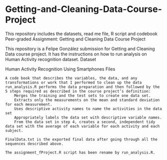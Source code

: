 # Getting-and-Cleaning-Data-Course-Project
This repository includes the datasets, read me file, R script and codebook
Peer-graded Assignment: Getting and Cleaning Data Course Project

This repository is a Felipe González submission for Getting and Cleaning Data course project. It has the instructions on how to run analysis on Human Activity recognition dataset.
Dataset

Human Activity Recognition Using Smartphones
Files

    A code book that describes the variables, the data, and any transformations or work that I performed to clean up the data
    run_analysis.R performs the data preparation and then followed by the 5 steps required as described in the course project’s definition:
        Merges the training and the test sets to create one data set.
        Extracts only the measurements on the mean and standard deviation for each measurement.
        Uses descriptive activity names to name the activities in the data set
        Appropriately labels the data set with descriptive variable names.
        From the data set in step 4, creates a second, independent tidy data set with the average of each variable for each activity and each subject.

    FinalData.txt is the exported final data after going through all the sequences described above.
    
    The assignment_fProject.R script has been rename by run_analysis.R.
